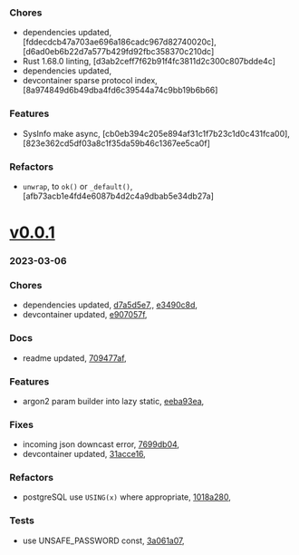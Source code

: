 ### Chores
+ dependencies updated, [fddecdcb47a703ae696a186cadc967d82740020c], [d6ad0eb6b22d7a577b429fd92fbc358370c210dc]
+ Rust 1.68.0 linting, [d3ab2ceff7f62b91f4fc3811d2c300c807bdde4c]
+ dependencies updated,
+ devcontainer sparse protocol index, [8a974849d6b49dba4fd6c39544a74c9bb19b6b66]

### Features
+ SysInfo make async, [cb0eb394c205e894af31c1f7b23c1d0c431fca00], [823e362cd5df03a8c1f35da59b46c1367ee5ca0f]

### Refactors
+ `unwrap`, to `ok()` or `_default()`, [afb73acb1e4fd4e6087b4d2c4a9dbab5e34db27a]

# <a href='https://github.com/mrjackwills/staticpi_backend/releases/tag/v0.0.1'>v0.0.1</a>
### 2023-03-06

### Chores
+ dependencies updated, [d7a5d5e7](https://github.com/mrjackwills/staticpi_backend/commit/d7a5d5e73b781636f8d75f80ac50957e8eb3ae84),, [e3490c8d](https://github.com/mrjackwills/staticpi_backend/commit/e3490c8d6cdc1818594581400cac6da3e29758ac),
+ devcontainer updated, [e907057f](https://github.com/mrjackwills/staticpi_backend/commit/e907057f1321839f8df1ecc2d57a9f2d9c20fefc),

### Docs
+ readme updated, [709477af](https://github.com/mrjackwills/staticpi_backend/commit/709477af645d2851598d1b49b6803eda8fa906e2),

### Features
+ argon2 param builder into lazy static, [eeba93ea](https://github.com/mrjackwills/staticpi_backend/commit/eeba93eac397ab75d71fa26c4de3d2322502accc),

### Fixes
+ incoming json downcast error, [7699db04](https://github.com/mrjackwills/staticpi_backend/commit/7699db04cb122e785bf95c191a3187e52edfd97c),
+ devcontainer updated, [31acce16](https://github.com/mrjackwills/staticpi_backend/commit/31acce167d0efe49857f261302b5eb63da4a89e1),

### Refactors
+ postgreSQL use `USING(x)` where appropriate, [1018a280](https://github.com/mrjackwills/staticpi_backend/commit/1018a280bca4af88ab31713cb8f99c8dedca463c),

### Tests
+ use UNSAFE_PASSWORD const, [3a061a07](https://github.com/mrjackwills/staticpi_backend/commit/3a061a07a7ccdf980fa53c9296a519d78f407192),
